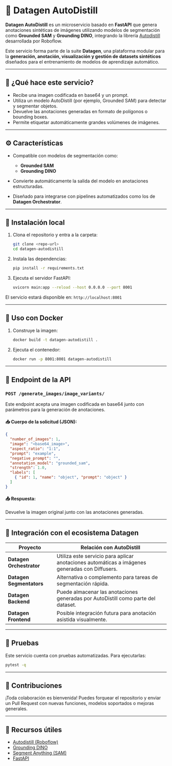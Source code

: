 

# 🧪 Datagen AutoDistill

**Datagen AutoDistill** es un microservicio basado en **FastAPI** que genera anotaciones sintéticas de imágenes utilizando modelos de segmentación como **Grounded SAM** y **Grounding DINO**, integrando la librería [Autodistill](https://github.com/roboflow/autodistill) desarrollada por Roboflow.

Este servicio forma parte de la suite **Datagen**, una plataforma modular para la **generación, anotación, visualización y gestión de datasets sintéticos** diseñados para el entrenamiento de modelos de aprendizaje automático.

---

## 🎯 ¿Qué hace este servicio?

* Recibe una imagen codificada en base64 y un prompt.
* Utiliza un modelo AutoDistill (por ejemplo, Grounded SAM) para detectar y segmentar objetos.
* Devuelve las anotaciones generadas en formato de polígonos o bounding boxes.
* Permite etiquetar automáticamente grandes volúmenes de imágenes.

---

## ⚙️ Características

* Compatible con modelos de segmentación como:

  * **Grounded SAM**
  * **Grounding DINO**
* Convierte automáticamente la salida del modelo en anotaciones estructuradas.
* Diseñado para integrarse con pipelines automatizados como los de **Datagen Orchestrator**.

---

## 🚀 Instalación local

1. Clona el repositorio y entra a la carpeta:

   ```bash
   git clone <repo-url>
   cd datagen-autodistill
   ```

2. Instala las dependencias:

   ```bash
   pip install -r requirements.txt
   ```

3. Ejecuta el servidor FastAPI:

   ```bash
   uvicorn main:app --reload --host 0.0.0.0 --port 8001
   ```

El servicio estará disponible en:
`http://localhost:8001`

---

## 🐳 Uso con Docker

1. Construye la imagen:

   ```bash
   docker build -t datagen-autodistill .
   ```

2. Ejecuta el contenedor:

   ```bash
   docker run -p 8001:8001 datagen-autodistill
   ```

---

## 📡 Endpoint de la API

### `POST /generate_images/image_variants/`

Este endpoint acepta una imagen codificada en base64 junto con parámetros para la generación de anotaciones.

#### 📥 Cuerpo de la solicitud (JSON):

```json
{
  "number_of_images": 1,
  "image": "<base64_image>",
  "aspect_ratio": "1:1",
  "prompt": "example",
  "negative_prompt": "",
  "annotation_model": "grounded_sam",
  "strength": 1.0,
  "labels": [
    { "id": 1, "name": "object", "prompt": "object" }
  ]
}
```

#### 📤 Respuesta:

Devuelve la imagen original junto con las anotaciones generadas.

---

## 🧩 Integración con el ecosistema Datagen

| Proyecto                 | Relación con AutoDistill                                                                       |
| ------------------------ | ---------------------------------------------------------------------------------------------- |
| **Datagen Orchestrator** | Utiliza este servicio para aplicar anotaciones automáticas a imágenes generadas con Diffusers. |
| **Datagen Segmentators** | Alternativa o complemento para tareas de segmentación rápida.                                  |
| **Datagen Backend**      | Puede almacenar las anotaciones generadas por AutoDistill como parte del dataset.              |
| **Datagen Frontend**     | Posible integración futura para anotación asistida visualmente.                                |

---

## 🧪 Pruebas

Este servicio cuenta con pruebas automatizadas. Para ejecutarlas:

```bash
pytest -q
```

---

## 🤝 Contribuciones

¡Toda colaboración es bienvenida!
Puedes forquear el repositorio y enviar un Pull Request con nuevas funciones, modelos soportados o mejoras generales.

---

## 🔗 Recursos útiles

* [Autodistill (Roboflow)](https://github.com/roboflow/autodistill)
* [Grounding DINO](https://github.com/IDEA-Research/GroundingDINO)
* [Segment Anything (SAM)](https://segment-anything.com/)
* [FastAPI](https://fastapi.tiangolo.com/)

